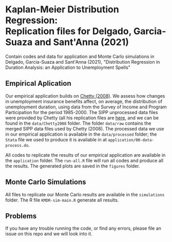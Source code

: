 # Kaplan-Meier Distribution Regression: <br> Replication files for Delgado, Garcia-Suaza and Sant'Anna (2021)

Contain codes and data for application and Monte Carlo simulations in Delgado, Garcia-Suaza and Sant'Anna (2021), "Distribution Regression in Duration Analysis: an Application to Unemployment Spells"

## Empirical Aplication
Our empirical application builds on [Chetty (2008)](https://www.journals.uchicago.edu/doi/abs/10.1086/588585). We assess how changes in unemployment insurance benefits affect, on average, the distribution of unemployment duration, using data from the Survey of Income and Program Participation for the period 1985-2000. The SIPP unprocessed data files were provided by Chetty (all his replication files are [here](http://www.rajchetty.com/chettyfiles/Chetty_UI_stata_code.zip), and we can be found in the `data/Chetty2008` folder. The folder `data/raw` contains the merged SIPP data files used by Chetty (2008). The processed data we use in our empirical application is available in the `data/processed` folder; the `Stata` file we used to produce it is available in at `application/00-data-process.do`.

All codes to replicate the results of our empirical application are available in the `application` folder. The `run-all.R` file will run all codes and produce all the results. The generated plots are saved in the `figures` folder.

## Monte Carlo Simulations
All files to replicate our Monte Carlo results are available in the `simulations` folder. The R file `KMDR-sim-main.R` generate all results.

## Problems
If you have any trouble running the code, or find any errors, please file an issue on this repo and we will look into it.
